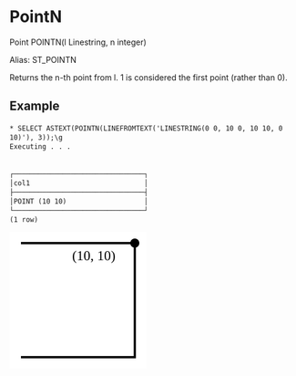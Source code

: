 # PointN #

Point POINTN(l Linestring, n integer)

Alias: ST_POINTN

Returns the n-th point from l. 1 is considered the first point (rather than 0).

## Example ##

    * SELECT ASTEXT(POINTN(LINEFROMTEXT('LINESTRING(0 0, 10 0, 10 10, 0 10)'), 3));\g
    Executing . . .


    ┌────────────────────────────────┐
    │col1                            │
    ├────────────────────────────────┤
    │POINT (10 10)                   │
    └────────────────────────────────┘
    (1 row)

![PointN](pointn.svg)
